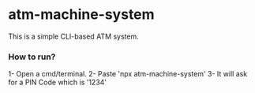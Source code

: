 # atm-machine-system
This is a simple CLI-based ATM system.

### How to run?
1- Open a cmd/terminal.
2- Paste 'npx atm-machine-system'
3- It will ask for a PIN Code which is '1234'
